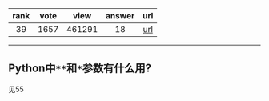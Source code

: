 
| rank | vote | view | answer | url |
|:-:|:-:|:-:|:-:|:-:|
|39|1657|461291|18| [url](http://stackoverflow.com/questions/36901/what-does-double-star-asterisk-and-star-asterisk-do-for-parameters) |
***

## Python中`**`和`*`参数有什么用?

见55